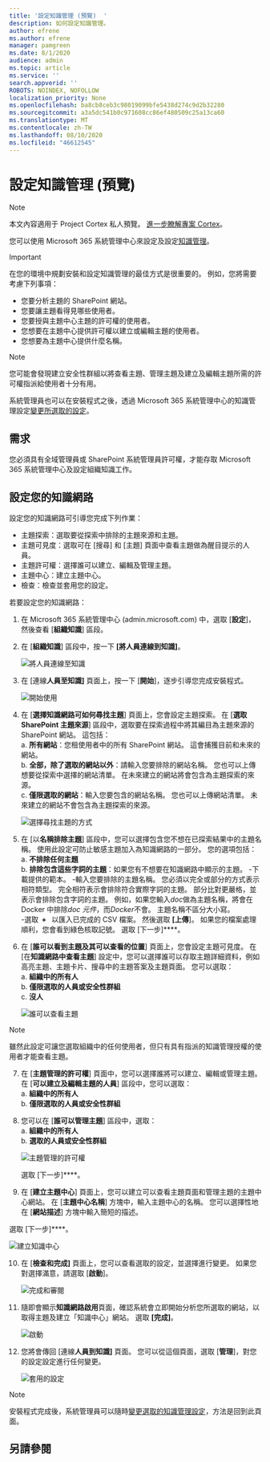 ```yaml
---
title: '設定知識管理 (預覽)  '
description: 如何設定知識管理。
author: efrene
ms.author: efrene
manager: pamgreen
ms.date: 8/1/2020
audience: admin
ms.topic: article
ms.service: ''
search.appverid: ''
ROBOTS: NOINDEX, NOFOLLOW
localization_priority: None
ms.openlocfilehash: ba8cb8ceb3c98019099bfe5438d274c9d2b32280
ms.sourcegitcommit: a3a5dc541b0c971608cc86ef480509c25a13ca60
ms.translationtype: MT
ms.contentlocale: zh-TW
ms.lasthandoff: 08/10/2020
ms.locfileid: "46612545"
---
```

# <a name="set-up-knowledge-management-preview"></a>設定知識管理 (預覽) 

> [!Note] 
> 本文內容適用于 Project Cortex 私人預覽。 [進一步瞭解專案 Cortex](https://aka.ms/projectcortex)。

您可以使用 Microsoft 365 系統管理中心來設定及設定[知識管理](knowledge-management-overview.md)。 

> [!Important]
> 在您的環境中規劃安裝和設定知識管理的最佳方式是很重要的。 例如，您將需要考慮下列事項：
- 您要分析主題的 SharePoint 網站。
- 您要讓主題看得見哪些使用者。
- 您要授與主題中心主題的許可權的使用者。
- 您想要在主題中心提供許可權以建立或編輯主題的使用者。
- 您想要為主題中心提供什麼名稱。

> [!Note]
> 您可能會發現建立安全性群組以將查看主題、管理主題及建立及編輯主題所需的許可權指派給使用者十分有用。

系統管理員也可以在安裝程式之後，透過 Microsoft 365 系統管理中心的知識管理設定[變更所選取的設定](manage-knowledge-network.md)。

## <a name="requirements"></a>需求 
您必須具有全域管理員或 SharePoint 系統管理員許可權，才能存取 Microsoft 365 系統管理中心及設定組織知識工作。

## <a name="set-up-your-knowledge-network"></a>設定您的知識網路

設定您的知識網路可引導您完成下列作業：

- 主題探索：選取要從探索中排除的主題來源和主題。
- 主題可見度：選取可在 [搜尋] 和 [主題] 頁面中查看主題做為醒目提示的人員。
- 主題許可權：選擇誰可以建立、編輯及管理主題。
- 主題中心：建立主題中心。
- 檢查：檢查並套用您的設定。

若要設定您的知識網路：

1. 在 Microsoft 365 系統管理中心 (admin.microsoft.com) 中，選取 [**設定**]，然後查看 [**組織知識**] 區段。
2. 在 [**組織知識**] 區段中，按一下 **[將人員連線到知識]**。<br/>

    ![將人員連線至知識](../media/content-understanding/admin-org-knowledge-options.png) </br>

3. 在 [連線**人員至知識]** 頁面上，按一下 [**開始**]，逐步引導您完成安裝程式。<br/>

    ![開始使用](../media/content-understanding/k-get-started.png) </br>

4. 在 [**選擇知識網路可如何尋找主題**] 頁面上，您會設定主題探索。 在 [**選取 SharePoint 主題來源**] 區段中，選取要在探索過程中將其編目為主題來源的 SharePoint 網站。 這包括：</br>
    a. **所有網站**：您租使用者中的所有 SharePoint 網站。 這會捕獲目前和未來的網站。</br>
    b. **全部，除了選取的網站以外**：請輸入您要排除的網站名稱。  您也可以上傳想要從探索中選擇的網站清單。 在未來建立的網站將會包含為主題探索的來源。 </br>
    c. **僅限選取的網站**：輸入您要包含的網站名稱。 您也可以上傳網站清單。 未來建立的網站不會包含為主題探索的來源。 </br>

    ![選擇尋找主題的方式](../media/content-understanding/ksetup1.png) </br>
   
5. 在 [以**名稱排除主題**] 區段中，您可以選擇包含您不想在已探索結果中的主題名稱。 使用此設定可防止敏感主題加入為知識網路的一部分。 您的選項包括：</br>
    a. **不排除任何主題** </br>
    b. **排除包含這些字詞的主題**：如果您有不想要在知識網路中顯示的主題。
   -下載提供的範本。
   -輸入您要排除的主題名稱。 您必須以完全或部分的方式表示相符類型。 完全相符表示會排除符合實際字詞的主題。 部分比對更嚴格，並表示會排除包含字詞的主題。 例如，如果您輸入*doc*做為主題名稱，將會在 Docker 中排除*doc 元件*，而*Docker*不會。 主題名稱不區分大小寫。  
        -選取  **+**   以匯入已完成的 CSV 檔案。 然後選取 **[上傳**]。 如果您的檔案處理順利，您會看到綠色核取記號。 選取 [下一步]****。</br>


6. 在 [**誰可以看到主題及其可以查看的位置**] 頁面上，您會設定主題可見度。 在 [在**知識網路中查看主題**] 設定中，您可以選擇誰可以存取主題詳細資料，例如高亮主題、主題卡片、搜尋中的主題答案及主題頁面。 您可以選取：</br>
    a. **組織中的所有人**</br>
    b. **僅限選取的人員或安全性群組**</br>
    c. **沒人**</br>

    ![誰可以查看主題](../media/content-understanding/ksetup2.png) </br> 

 > [!Note] 
 > 雖然此設定可讓您選取組織中的任何使用者，但只有具有指派的知識管理授權的使用者才能查看主題。 

7. 在 [**主題管理的許可權**] 頁面中，您可以選擇誰將可以建立、編輯或管理主題。 在 [**可以建立及編輯主題的人員**] 區段中，您可以選取：</br>
    a. **組織中的所有人**</br>
    b. **僅限選取的人員或安全性群組**</br>
8. 您可以在 [**誰可以管理主題**] 區段中，選取：</br>
    a. **組織中的所有人**</br>
    b. **選取的人員或安全性群組**</br>

    ![主題管理的許可權](../media/content-understanding/ksetup3.png) </br>

    選取 [下一步]****。</br>
9. 在 [**建立主題中心**] 頁面上，您可以建立可以查看主題頁面和管理主題的主題中心網站。  在 [**主題中心名稱**] 方塊中，輸入主題中心的名稱。 您可以選擇性地在 [**網站描述**] 方塊中輸入簡短的描述。 </br>

選取 [下一步]****。</br>

   ![建立知識中心](../media/content-understanding/ksetup4.png) </br> 

10. 在 [**檢查和完成]** 頁面上，您可以查看選取的設定，並選擇進行變更。 如果您對選擇滿意，請選取 [**啟動**]。

    ![完成和審閱](../media/content-understanding/ksetup5.png) </br> 

11. 隨即會顯示**知識網路啟用**頁面，確認系統會立即開始分析您所選取的網站，以取得主題及建立「知識中心」網站。 選取 **[完成]**。</br>

    ![啟動](../media/content-understanding/ksetup6.png) </br> 

12. 您將會傳回 [連線**人員到知識]** 頁面。 您可以從這個頁面，選取 [**管理**]，對您的設定設定進行任何變更。 

    ![套用的設定](../media/content-understanding/ksetup7.png) </br>   

> [!Note]
> 安裝程式完成後，系統管理員可以隨時[變更選取的知識管理設定](manage-knowledge-network.md)，方法是回到此頁面。


## <a name="see-also"></a>另請參閱



  






